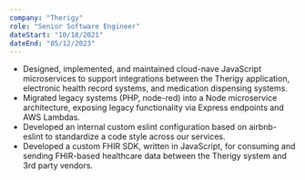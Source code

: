```yaml
---
company: "Therigy"
role: "Senior Software Engineer"
dateStart: "10/18/2021"
dateEnd: "05/12/2023"
---
```


- Designed, implemented, and maintained cloud-nave JavaScript microservices to support integrations between the Therigy application, electronic health record systems, and medication dispensing systems.
- Migrated legacy systems (PHP, node-red) into a Node microservice architecture, exposing legacy functionality via Express endpoints and AWS Lambdas.
- Developed an internal custom eslint configuration based on airbnb-eslint to standardize a code style across our services.
- Developed a custom FHIR SDK, written in JavaScript, for consuming and sending FHIR-based healthcare data between the Therigy system and 3rd party vendors.
